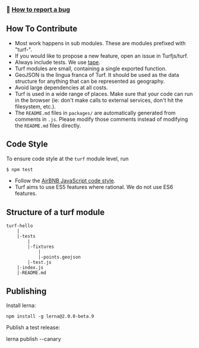### :bug: [How to report a bug](http://polite.technology/reportabug.html)

## How To Contribute

- Most work happens in sub modules. These are modules prefixed with "turf-". 
- If you would like to propose a new feature, open an issue in Turfjs/turf.
- Always include tests. We use [tape](https://github.com/substack/tape).
- Turf modules are small, containing a single exported function. 
- GeoJSON is the lingua franca of Turf. It should be used as the data structure for anything that can be represented as geography.
- Avoid large dependencies at all costs.
- Turf is used in a wide range of places. Make sure that your code can run in the browser (ie: don't make calls to external services, don't hit the filesystem, etc.).
- The `README.md` files in `packages/` are automatically generated from comments in `.js`. Please modify those comments instead of modifying the `README.md` files directly.

## Code Style

To ensure code style at the `turf` module level, run

```sh
$ npm test
```

* Follow the [AirBNB JavaScript code style](https://github.com/airbnb/javascript).
* Turf aims to use ES5 features where rational. We do not use ES6 features.

## Structure of a turf module

```
turf-hello
	|
	|-tests
		|
		|-fixtures
			|
			|-points.geojson
		|-test.js
	|-index.js
	|-README.md
```

## Publishing

Install lerna:

    npm install -g lerna@2.0.0-beta.9

Publish a test release:

   lerna publish --canary

